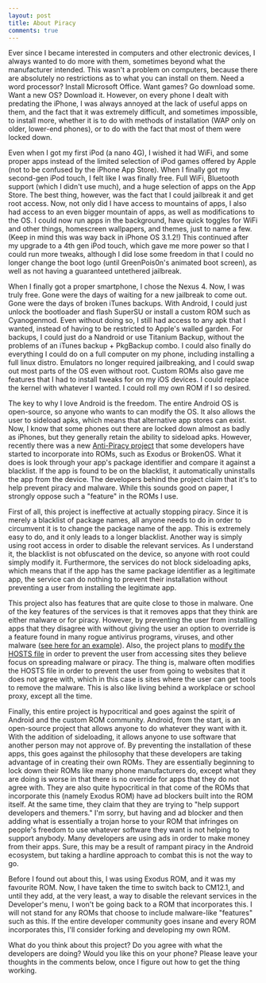 ```yaml
---
layout: post
title: About Piracy
comments: true
---
```

Ever since I became interested in computers and other electronic devices, I always wanted to do more with them, sometimes beyond what the manufacturer intended.
This wasn't a problem on computers, because there are absolutely no restrictions as to what you can install on them.
Need a word processor? Install Microsoft Office.
Want games? Go download some.
Want a new OS? Download it.
However, on every phone I dealt with predating the iPhone, I was always annoyed at the lack of useful apps on them, and the fact that it was extremely difficult, and sometimes impossible, to install more, whether it is to do with methods of installation (WAP only on older, lower-end phones), or to do with the fact that most of them were locked down.

Even when I got my first iPod (a nano 4G), I wished it had WiFi, and some proper apps instead of the limited selection of iPod games offered by Apple (not to be confused by the iPhone App Store). 
When I finally got my second-gen iPod touch, I felt like I was finally free. 
Full WiFi, Bluetooth support (which I didn't use much), and a huge selection of apps on the App Store. 
The best thing, however, was the fact that I could jailbreak it and get root access.
Now, not only did I have access to mountains of apps, I also had access to an even bigger mountain of apps, as well as modifications to the OS.
I could now run apps in the background, have quick toggles for WiFi and other things, homescreen wallpapers, and themes, just to name a few. (Keep in mind this was way back in iPhone OS 3.1.2!)
This continued after my upgrade to a 4th gen iPod touch, which gave me more power so that I could run more tweaks, although I did lose some freedom in that I could no longer change the boot logo (until GreenPois0n's animated boot screen), as well as not having a guaranteed untethered jailbreak. 

When I finally got a proper smartphone, I chose the Nexus 4. 
Now, I was truly free. 
Gone were the days of waiting for a new jailbreak to come out. 
Gone were the days of broken iTunes backups. 
With Android, I could just unlock the bootloader and flash SuperSU or install a custom ROM such as Cyanogenmod.
Even without doing so, I still had access to any apk that I wanted, instead of having to be restricted to Apple's walled garden.
For backups, I could just do a Nandroid or use Titanium Backup, without the problems of an iTunes backup + PkgBackup combo.
I could also finally do everything I could do on a full computer on my phone, including installing a full linux distro.
Emulators no longer required jailbreaking, and I could swap out most parts of the OS even without root.
Custom ROMs also gave me features that I had to install tweaks for on my iOS devices.
I could replace the kernel with whatever I wanted.
I could roll my own ROM if I so desired.

The key to why I love Android is the freedom. 
The entire Android OS is open-source, so anyone who wants to can modify the OS.
It also allows the user to sideload apks, which means that alternative app stores can exist.
Now, I know that some phones out there are locked down almost as badly as iPhones, but they generally retain the ability to sideload apks.
However, recently there was a new [Anti-Piracy project](https://github.com/AlmightyMegadeth00/AntiPiracySupport) that some developers have started to incorporate into ROMs, such as Exodus or BrokenOS. 
What it does is look through your app's package identifier and compare it against a blacklist.
If the app is found to be on the blacklist, it automatically uninstalls the app from the device.
The developers behind the project claim that it's to help prevent piracy and malware.
While this sounds good on paper, I strongly oppose such a "feature" in the ROMs I use.

First of all, this project is ineffective at actually stopping piracy. 
Since it is merely a blacklist of package names, all anyone needs to do in order to circumvent it is to change the package name of the app.
This is extremely easy to do, and it only leads to a longer blacklist.
Another way is simply using root access in order to disable the relevant services.
As I understand it, the blacklist is not obfuscated on the device, so anyone with root could simply modify it.
Furthermore, the services do not block sideloading apks, which means that if the app has the same package identifier as a legitimate app, the service can do nothing to prevent their installation without preventing a user from installing the legitimate app.

This project also has features that are quite close to those in malware.
One of the key features of the services is that it removes apps that they think are either malware or for piracy.
However, by preventing the user from installing apps that they disagree with without giving the user an option to override is a feature found in many rogue antivirus programs, viruses, and other malware ([see here for an example](https://www.youtube.com/watch?v=wKzAqXkMH2w)).
Also, the project plans to [modify the HOSTS file](https://github.com/AlmightyMegadeth00/AntiPiracySupport/blob/4ea5a4c917389cc996c9c4ee19ccadde0f3f209d/src/AntiPiracyInstallReceiver.java) in order to prevent the user from accessing sites they believe focus on spreading malware or piracy.
The thing is, malware often modifies the HOSTS file in order to prevent the user from going to websites that it does not agree with, which in this case is sites where the user can get tools to remove the malware.
This is also like living behind a workplace or school proxy, except all the time. 

Finally, this entire project is hypocritical and goes against the spirit of Android and the custom ROM community. 
Android, from the start, is an open-source project that allows anyone to do whatever they want with it.
With the addition of sideloading, it allows anyone to use software that another person may not approve of.
By preventing the installation of these apps, this goes against the philosophy that these developers are taking advantage of in creating their own ROMs.
They are essentially beginning to lock down their ROMs like many phone manufacturers do, except what they are doing is worse in that there is no override for apps that they do not agree with. 
They are also quite hypocritical in that come of the ROMs that incorporate this (namely Exodus ROM) have ad blockers built into the ROM itself. 
At the same time, they claim that they are trying to "help support developers and themers."
I'm sorry, but having and ad blocker and then adding what is essentially a trojan horse to your ROM that infringes on people's freedom to use whatever software they want is not helping to support anybody.
Many developers are using ads in order to make money from their apps. 
Sure, this may be a result of rampant piracy in the Android ecosystem, but taking a hardline approach to combat this is not the way to go.

Before I found out about this, I was using Exodus ROM, and it was my favourite ROM. 
Now, I have taken the time to switch back to CM12.1, and until they add, at the very least, a way to disable the relevant services in the Developer's menu, I won't be going back to a ROM that incorporates this. 
I will not stand for any ROMs that choose to include malware-like "features" such as this.
If the entire developer community goes insane and every ROM incorporates this, I'll consider forking and developing my own ROM.

What do you think about this project? Do you agree with what the developers are doing? Would you like this on your phone? Please leave your thoughts in the comments below, once I figure out how to get the thing working.